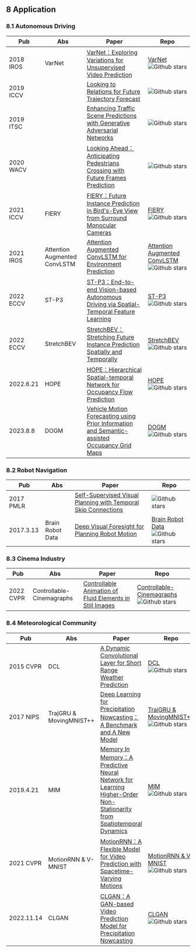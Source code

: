 ## 8 Application
### 8.1 Autonomous Driving
| Pub | Abs | Paper | Repo |
| -------- | -------- | -------- | -------- |
| 2018 IROS | VarNet | [VarNet：Exploring Variations for Unsupervised Video Prediction]() | [VarNet]() ![Github stars](https://img.shields.io/github/stars/) |
| 2019 ICCV |  | [Looking to Relations for Future Trajectory Forecast]() | []() ![Github stars](https://img.shields.io/github/stars/) |
| 2019 ITSC |  | [Enhancing Traffic Scene Predictions with Generative Adversarial Networks]() | []() ![Github stars](https://img.shields.io/github/stars/) |
| 2020 WACV |  | [Looking Ahead：Anticipating Pedestrians Crossing with Future Frames Prediction]() | []() ![Github stars](https://img.shields.io/github/stars/) |
| 2021 ICCV | FIERY | [FIERY：Future Instance Prediction in Bird's-Eye View from Surround Monocular Cameras]() | [FIERY]() ![Github stars](https://img.shields.io/github/stars/) |
| 2021 IROS | Attention Augmented ConvLSTM | [Attention Augmented ConvLSTM for Environment Prediction]() | [Attention Augmented ConvLSTM]() ![Github stars](https://img.shields.io/github/stars/) |
| 2022 ECCV | ST-P3 | [ST-P3：End-to-end Vision-based Autonomous Driving via Spatial-Temporal Feature Learning]() | [ST-P3]() ![Github stars](https://img.shields.io/github/stars/) |
| 2022 ECCV | StretchBEV | [StretchBEV：Stretching Future Instance Prediction Spatially and Temporally]() | [StretchBEV]() ![Github stars](https://img.shields.io/github/stars/) |
| 2022.6.21 | HOPE | [HOPE：Hierarchical Spatial-temporal Network for Occupancy Flow Prediction]() | [HOPE]() ![Github stars](https://img.shields.io/github/stars/) |
| 2023.8.8 | DOGM | [Vehicle Motion Forecasting using Prior Information and Semantic-assisted Occupancy Grid Maps]() | [DOGM]() ![Github stars](https://img.shields.io/github/stars/) |
### 8.2 Robot Navigation
| Pub | Abs | Paper | Repo |
| -------- | -------- | -------- | -------- |
| 2017 PMLR |  | [Self-Supervised Visual Planning with Temporal Skip Connections]() | []() ![Github stars](https://img.shields.io/github/stars/) |
| 2017.3.13 | Brain Robot Data | [Deep Visual Foresight for Planning Robot Motion]() | [Brain Robot Data]() ![Github stars](https://img.shields.io/github/stars/) |
### 8.3 Cinema Industry
| Pub | Abs | Paper | Repo |
| -------- | -------- | -------- | -------- |
| 2022 CVPR | Controllable-Cinemagraphs | [Controllable Animation of Fluid Elements in Still Images]() | [Controllable-Cinemagraphs]() ![Github stars](https://img.shields.io/github/stars/) |
### 8.4 Meteorological Community
| Pub | Abs | Paper | Repo |
| -------- | -------- | -------- | -------- |
| 2015 CVPR | DCL | [A Dynamic Convolutional Layer for Short Range Weather Prediction]() | [DCL]() ![Github stars](https://img.shields.io/github/stars/) |
| 2017 NIPS | TrajGRU & MovingMNIST++ | [Deep Learning for Precipitation Nowcasting：A Benchmark and A New Model]() | [TrajGRU & MovingMNIST++]() ![Github stars](https://img.shields.io/github/stars/) |
| 2019.4.21 | MIM | [Memory In Memory：A Predictive Neural Network for Learning Higher-Order Non-Stationarity from Spatiotemporal Dynamics]() | [MIM]() ![Github stars](https://img.shields.io/github/stars/) |
| 2021 CVPR | MotionRNN & V-MNIST | [MotionRNN：A Flexible Model for Video Prediction with Spacetime-Varying Motions]() | [MotionRNN & V-MNIST]() ![Github stars](https://img.shields.io/github/stars/) |
| 2022.11.14 | CLGAN | [CLGAN：A GAN-based Video Prediction Model for Precipitation Nowcasting]() | [CLGAN]() ![Github stars](https://img.shields.io/github/stars/) |

